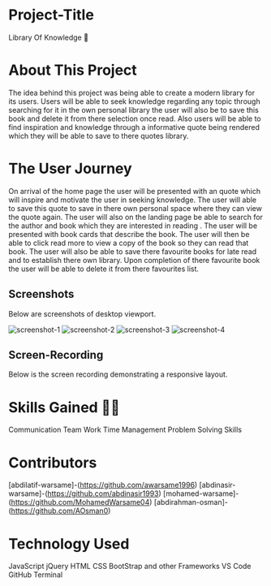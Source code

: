 # Project-Title

Library Of Knowledge 📖

# About This Project

The idea behind this project was being able to create a modern library for its users. Users will be able to seek knowledge regarding any topic through searching for it in the own personal library the user will also be to save this book and delete it from there selection once read. Also users will be able to find inspiration and knowledge through a informative quote being rendered which they will be able to save to there quotes library.

# The User Journey

On arrival of the home page the user will be presented with an quote which will inspire and motivate the user in seeking knowledge.
The user will able to save this quote to save in there own personal space where they can view the quote again.
The user will also on the landing page be able to search for the author and book which they are interested in reading .
The user will be presented with book cards that describe the book. The user will then be able to click read more to view a copy of the book so they can read that book.
The user will also be able to save there favourite books for late read and to establish there own library.
Upon completion of there favourite book the user will be able to delete it from there favourites list.

## Screenshots

Below are screenshots of desktop viewport.

![screenshot-1]()
![screenshot-2]()
![screenshot-3]()
![screenshot-4]()

## Screen-Recording

Below is the screen recording demonstrating a responsive layout.

# Skills Gained 👨‍💻

Communication
Team Work
Time Management
Problem Solving Skills

# Contributors

[abdilatif-warsame]-(https://github.com/awarsame1996)
[abdinasir-warsame]-(https://github.com/abdinasir1993)
[mohamed-warsame]-(https://github.com/MohamedWarsame04)
[abdirahman-osman]-(https://github.com/AOsman0)

# Technology Used

JavaScript
jQuery
HTML
CSS
BootStrap and other Frameworks
VS Code
GitHub
Terminal
